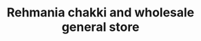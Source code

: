 ---
title: "Rehmania chakki and wholesale general store"
url: /karachi/rehmania-chakki-and-wholesale-general-store/
shop: general
---